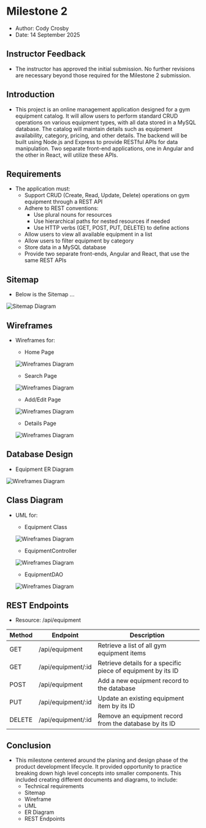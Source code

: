 # Milestone 2

 - Author:  Cody Crosby
 - Date:  14 September 2025

## Instructor Feedback
 - The instructor has approved the initial submission. No further revisions are necessary beyond those required for the Milestone 2 submission.

## Introduction

 - This project is an online management application designed for a gym equipment catalog. It will allow users to perform standard CRUD operations on various equipment types, with all data stored in a MySQL database. The catalog will maintain details such as equipment availability, category, pricing, and other details. The backend will be built using Node.js and Express to provide RESTful APIs for data manipulation. Two separate front-end applications, one in Angular and the other in React, will utilize these APIs.

## Requirements

 - The application must:
    - Support CRUD (Create, Read, Update, Delete) operations on gym equipment through a REST API
    - Adhere to REST conventions:
        - Use plural nouns for resources
        - Use hierarchical paths for nested resources if needed
        - Use HTTP verbs (GET, POST, PUT, DELETE) to define actions
    - Allow users to view all available equipment in a list
    - Allow users to filter equipment by category
    - Store data in a MySQL database
    - Provide two separate front-ends, Angular and React, that use the same REST APIs

## Sitemap

 - Below is the Sitemap ...

 ![Sitemap Diagram](images/sitemap.png)

## Wireframes

 - Wireframes for:
    - Home Page

     ![Wireframes Diagram](images/home.png)
    - Search Page

     ![Wireframes Diagram](images/search.png)
    - Add/Edit Page

     ![Wireframes Diagram](images/add.png)
    - Details Page

     ![Wireframes Diagram](images/details.png)

## Database Design

 - Equipment ER Diagram

  ![Wireframes Diagram](images/equipment.png)

## Class Diagram

 - UML for:
    - Equipment Class

     ![Wireframes Diagram](images/equipment.png)
    - EquipmentController

     ![Wireframes Diagram](images/controller.png)
    - EquipmentDAO

     ![Wireframes Diagram](images/dao.png)

## REST Endpoints

 - Resource: /api/equipment

 |Method|Endpoint|Description|
 |--|--|--|
 |GET|/api/equipment|Retrieve a list of all gym equipment items|
 |GET|/api/equipment/:id|Retrieve details for a specific piece of equipment by its ID|
 |POST|/api/equipment|Add a new equipment record to the database|
 |PUT|/api/equipment/:id|Update an existing equipment item by its ID|
 |DELETE|/api/equipment/:id|Remove an equipment record from the database by its ID|



## Conclusion

 - This milestone centered around the planing and design phase of the product development lifecycle. It provided opportunity to practice breaking down high level concepts into smaller components. This included creating different documents and diagrams, to include: 
    - Technical requirements
    - Sitemap
    - Wireframe
    - UML
    - ER Diagram
    - REST Endpoints